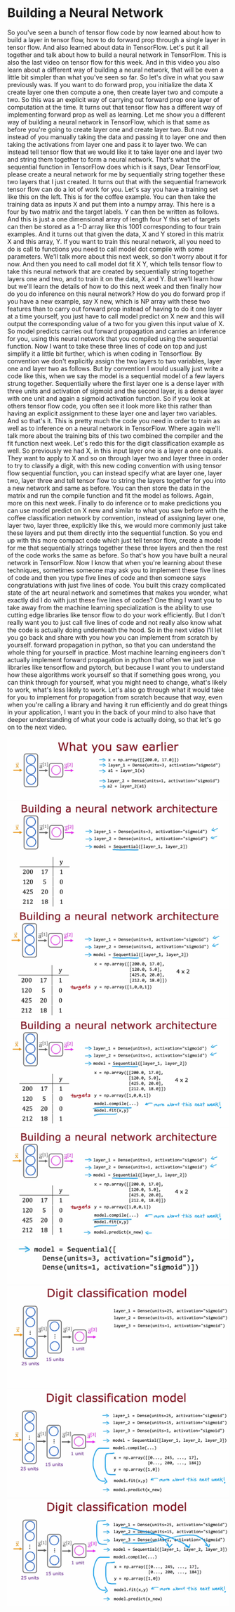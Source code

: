 # Building a Neural Network

So you've seen a bunch of tensor flow code by now learned about how to build a layer in tensor flow, how to do forward prop through a single layer in tensor flow. And also learned about data in TensorFlow. Let's put it all together and talk about how to build a neural network in TensorFlow. This is also the last video on tensor flow for this week. And in this video you also learn about a different way of building a neural network, that will be even a little bit simpler than what you've seen so far. So let's dive in what you saw previously was. If you want to do forward prop, you initialize the data X create layer one then compute a one, then create layer two and compute a two. So this was an explicit way of carrying out forward prop one layer of computation at the time. It turns out that tensor flow has a different way of implementing forward prop as well as learning. Let me show you a different way of building a neural network in TensorFlow, which is that same as before you're going to create layer one and create layer two. But now instead of you manually taking the data and passing it to layer one and then taking the activations from layer one and pass it to layer two. We can instead tell tensor flow that we would like it to take layer one and layer two and string them together to form a neural network. That's what the sequential function in TensorFlow does which is it says, Dear TensorFlow, please create a neural network for me by sequentially string together these two layers that I just created. It turns out that with the sequential framework tensor flow can do a lot of work for you. Let's say you have a training set like this on the left. This is for the coffee example. You can then take the training data as inputs X and put them into a numpy array. This here is a four by two matrix and the target labels. Y can then be written as follows. And this is just a one dimensional array of length four Y this set of targets can then be stored as a 1-D array like this 1001 corresponding to four train examples. And it turns out that given the data, X and Y stored in this matrix X and this array, Y. If you want to train this neural network, all you need to do is call to functions you need to call model dot compile with some parameters. We'll talk more about this next week, so don't worry about it for now. And then you need to call model dot fit X Y, which tells tensor flow to take this neural network that are created by sequentially string together layers one and two, and to train it on the data, X and Y. But we'll learn how but we'll learn the details of how to do this next week and then finally how do you do inference on this neural network? How do you do forward prop if you have a new example, say X new, which is NP array with these two features than to carry out forward prop instead of having to do it one layer at a time yourself, you just have to call model predict on X new and this will output the corresponding value of a two for you given this input value of X. So model predicts carries out forward propagation and carries an inference for you, using this neural network that you compiled using the sequential function. Now I want to take these three lines of code on top and just simplify it a little bit further, which is when coding in Tensorflow. By convention we don't explicitly assign the two layers to two variables, layer one and layer two as follows. But by convention I would usually just write a code like this, when we say the model is a sequential model of a few layers strung together. Sequentially where the first layer one is a dense layer with three units and activation of sigmoid and the second layer, is a dense layer with one unit and again a sigmoid activation function. So if you look at others tensor flow code, you often see it look more like this rather than having an explicit assignment to these layer one and layer two variables. And so that's it. This is pretty much the code you need in order to train as well as to inference on a neural network in TensorFlow. Where again we'll talk more about the training bits of this two combined the compiler and the fit function next week. Let's redo this for the digit classification example as well. So previously we had X, in this input layer one is a layer a one equals. They want to apply to X and so on through layer two and layer three in order to try to classify a digit, with this new coding convention with using tensor flow sequential function, you can instead specify what are layer one, layer two, layer three and tell tensor flow to string the layers together for you into a new network and same as before. You can then store the data in the matrix and run the compile function and fit the model as follows. Again, more on this next week. Finally to do inference or to make predictions you can use model predict on X new and similar to what you saw before with the coffee classification network by convention, instead of assigning layer one, layer two, layer three, explicitly like this, we would more commonly just take these layers and put them directly into the sequential function. So you end up with this more compact code which just tell tensor flow, create a model for me that sequentially strings together these three layers and then the rest of the code works the same as before. So that's how you have built a neural network in TensorFlow. Now I know that when you're learning about these techniques, sometimes someone may ask you to implement these five lines of code and then you type five lines of code and then someone says congratulations with just five lines of code. You built this crazy complicated state of the art neural network and sometimes that makes you wonder, what exactly did I do with just these five lines of codes? One thing I want you to take away from the machine learning specialization is the ability to use cutting edge libraries like tensor flow to do your work efficiently. But I don't really want you to just call five lines of code and not really also know what the code is actually doing underneath the hood. So in the next video I'll let you go back and share with you how you can implement from scratch by yourself. forward propagation in python, so that you can understand the whole thing for yourself in practice. Most machine learning engineers don't actually implement forward propagation in python that often we just use libraries like tensorflow and pytorch, but because I want you to understand how these algorithms work yourself so that if something goes wrong, you can think through for yourself, what you might need to change, what's likely to work, what's less likely to work. Let's also go through what it would take for you to implement for propagation from scratch because that way, even when you're calling a library and having it run efficiently and do great things in your application, I want you in the back of your mind to also have that deeper understanding of what your code is actually doing, so that let's go on to the next video.

![BNN (1)](./../../Assets/Algorithms/TFI/BNN%20(1).png)
![BNN (2)](./../../Assets/Algorithms/TFI/BNN%20(2).png)
![BNN (3)](./../../Assets/Algorithms/TFI/BNN%20(3).png)
![BNN (4)](./../../Assets/Algorithms/TFI/BNN%20(4).png)
![BNN (5)](./../../Assets/Algorithms/TFI/BNN%20(5).png)
![BNN (6)](./../../Assets/Algorithms/TFI/BNN%20(6).png)
![BNN (7)](./../../Assets/Algorithms/TFI/BNN%20(7).png)
![BNN (8)](./../../Assets/Algorithms/TFI/BNN%20(8).png)
![BNN (9)](./../../Assets/Algorithms/TFI/BNN%20(9).png)
